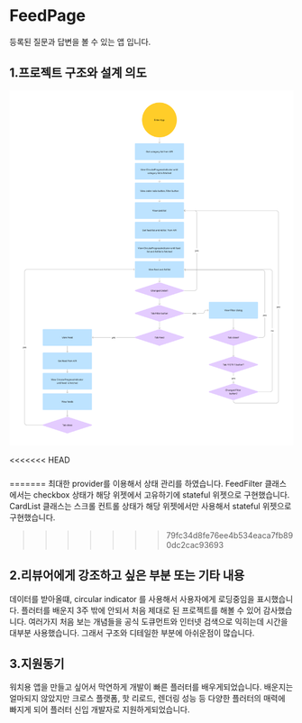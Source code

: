 # FeedPage
등록된 질문과 답변을 볼 수 있는 앱 입니다.


## 1.프로젝트 구조와 설계 의도
![프로그램구조](./Flowchart.png)

<<<<<<< HEAD
### 
=======
최대한 provider를 이용해서 상태 관리를 하였습니다. 
FeedFilter 클래스에서는 checkbox 상태가 해당 위젯에서 고유하기에 stateful 위젯으로 구현했습니다.
CardList 클래스는 스크롤 컨트롤 상태가 해당 위젯에서만 사용해서 stateful 위젯으로 구현했습니다.
>>>>>>> 79fc34d8fe76ee4b534eaca7fb890dc2cac93693

## 2.리뷰어에게 강조하고 싶은 부분 또는 기타 내용
데이터를 받아올떄, circular indicator 를 사용해서 사용자에게 로딩중임을 표시했습니다.
플러터를 배운지 3주 밖에 안되서 처음 제대로 된 프로젝트를 해볼 수 있어 감사했습니다. 
여러가지 처음 보는 개념들을 공식 도큐먼트와 인터넷 검색으로 익히는데 시간을 대부분 사용했습니다.
그래서 구조와 디테일한 부분에 아쉬운점이 많습니다.

## 3.지원동기
워치용 앱을 만들고 싶어서 막연하게 개발이 빠른 플러터를 배우게되었습니다.
배운지는 얼마되지 않았지만 크로스 플랫폼, 핫 리로드, 렌더링 성능 등 다양한 플러터의 매력에 빠지게 되어
플러터 신입 개발자로 지원하게되었습니다.
